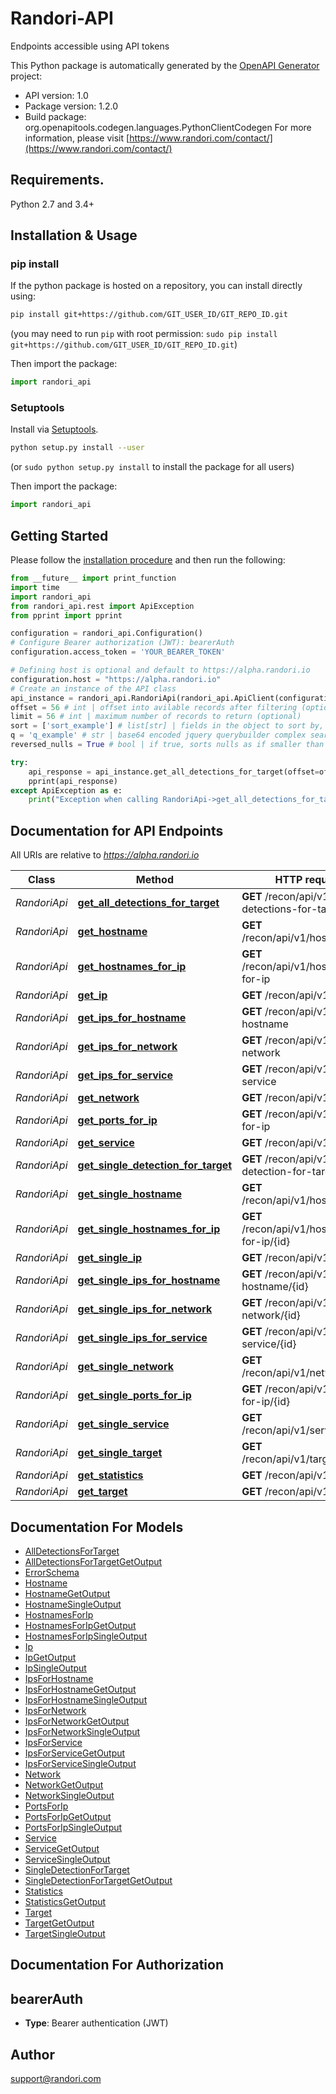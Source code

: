 # Randori-API
Endpoints accessible using API tokens

This Python package is automatically generated by the [OpenAPI Generator](https://openapi-generator.tech) project:

- API version: 1.0
- Package version: 1.2.0
- Build package: org.openapitools.codegen.languages.PythonClientCodegen
For more information, please visit [https://www.randori.com/contact/](https://www.randori.com/contact/)

## Requirements.

Python 2.7 and 3.4+

## Installation & Usage
### pip install

If the python package is hosted on a repository, you can install directly using:

```sh
pip install git+https://github.com/GIT_USER_ID/GIT_REPO_ID.git
```
(you may need to run `pip` with root permission: `sudo pip install git+https://github.com/GIT_USER_ID/GIT_REPO_ID.git`)

Then import the package:
```python
import randori_api 
```

### Setuptools

Install via [Setuptools](http://pypi.python.org/pypi/setuptools).

```sh
python setup.py install --user
```
(or `sudo python setup.py install` to install the package for all users)

Then import the package:
```python
import randori_api
```

## Getting Started

Please follow the [installation procedure](#installation--usage) and then run the following:

```python
from __future__ import print_function
import time
import randori_api
from randori_api.rest import ApiException
from pprint import pprint

configuration = randori_api.Configuration()
# Configure Bearer authorization (JWT): bearerAuth
configuration.access_token = 'YOUR_BEARER_TOKEN'

# Defining host is optional and default to https://alpha.randori.io
configuration.host = "https://alpha.randori.io"
# Create an instance of the API class
api_instance = randori_api.RandoriApi(randori_api.ApiClient(configuration))
offset = 56 # int | offset into avilable records after filtering (optional)
limit = 56 # int | maximum number of records to return (optional)
sort = ['sort_example'] # list[str] | fields in the object to sort by, in order of precedence, minus indicates descending (optional)
q = 'q_example' # str | base64 encoded jquery querybuilder complex search field (optional)
reversed_nulls = True # bool | if true, sorts nulls as if smaller than any nonnull value for all sort parameters. otherwise (default) treats as if larger (optional)

try:
    api_response = api_instance.get_all_detections_for_target(offset=offset, limit=limit, sort=sort, q=q, reversed_nulls=reversed_nulls)
    pprint(api_response)
except ApiException as e:
    print("Exception when calling RandoriApi->get_all_detections_for_target: %s\n" % e)

```

## Documentation for API Endpoints

All URIs are relative to *https://alpha.randori.io*

Class | Method | HTTP request | Description
------------ | ------------- | ------------- | -------------
*RandoriApi* | [**get_all_detections_for_target**](docs/RandoriApi.md#get_all_detections_for_target) | **GET** /recon/api/v1/all-detections-for-target | 
*RandoriApi* | [**get_hostname**](docs/RandoriApi.md#get_hostname) | **GET** /recon/api/v1/hostname | 
*RandoriApi* | [**get_hostnames_for_ip**](docs/RandoriApi.md#get_hostnames_for_ip) | **GET** /recon/api/v1/hostnames-for-ip | 
*RandoriApi* | [**get_ip**](docs/RandoriApi.md#get_ip) | **GET** /recon/api/v1/ip | 
*RandoriApi* | [**get_ips_for_hostname**](docs/RandoriApi.md#get_ips_for_hostname) | **GET** /recon/api/v1/ips-for-hostname | 
*RandoriApi* | [**get_ips_for_network**](docs/RandoriApi.md#get_ips_for_network) | **GET** /recon/api/v1/ips-for-network | 
*RandoriApi* | [**get_ips_for_service**](docs/RandoriApi.md#get_ips_for_service) | **GET** /recon/api/v1/ips-for-service | 
*RandoriApi* | [**get_network**](docs/RandoriApi.md#get_network) | **GET** /recon/api/v1/network | 
*RandoriApi* | [**get_ports_for_ip**](docs/RandoriApi.md#get_ports_for_ip) | **GET** /recon/api/v1/ports-for-ip | 
*RandoriApi* | [**get_service**](docs/RandoriApi.md#get_service) | **GET** /recon/api/v1/service | 
*RandoriApi* | [**get_single_detection_for_target**](docs/RandoriApi.md#get_single_detection_for_target) | **GET** /recon/api/v1/single-detection-for-target | 
*RandoriApi* | [**get_single_hostname**](docs/RandoriApi.md#get_single_hostname) | **GET** /recon/api/v1/hostname/{id} | 
*RandoriApi* | [**get_single_hostnames_for_ip**](docs/RandoriApi.md#get_single_hostnames_for_ip) | **GET** /recon/api/v1/hostnames-for-ip/{id} | 
*RandoriApi* | [**get_single_ip**](docs/RandoriApi.md#get_single_ip) | **GET** /recon/api/v1/ip/{id} | 
*RandoriApi* | [**get_single_ips_for_hostname**](docs/RandoriApi.md#get_single_ips_for_hostname) | **GET** /recon/api/v1/ips-for-hostname/{id} | 
*RandoriApi* | [**get_single_ips_for_network**](docs/RandoriApi.md#get_single_ips_for_network) | **GET** /recon/api/v1/ips-for-network/{id} | 
*RandoriApi* | [**get_single_ips_for_service**](docs/RandoriApi.md#get_single_ips_for_service) | **GET** /recon/api/v1/ips-for-service/{id} | 
*RandoriApi* | [**get_single_network**](docs/RandoriApi.md#get_single_network) | **GET** /recon/api/v1/network/{id} | 
*RandoriApi* | [**get_single_ports_for_ip**](docs/RandoriApi.md#get_single_ports_for_ip) | **GET** /recon/api/v1/ports-for-ip/{id} | 
*RandoriApi* | [**get_single_service**](docs/RandoriApi.md#get_single_service) | **GET** /recon/api/v1/service/{id} | 
*RandoriApi* | [**get_single_target**](docs/RandoriApi.md#get_single_target) | **GET** /recon/api/v1/target/{id} | 
*RandoriApi* | [**get_statistics**](docs/RandoriApi.md#get_statistics) | **GET** /recon/api/v1/statistics | 
*RandoriApi* | [**get_target**](docs/RandoriApi.md#get_target) | **GET** /recon/api/v1/target | 


## Documentation For Models

 - [AllDetectionsForTarget](docs/AllDetectionsForTarget.md)
 - [AllDetectionsForTargetGetOutput](docs/AllDetectionsForTargetGetOutput.md)
 - [ErrorSchema](docs/ErrorSchema.md)
 - [Hostname](docs/Hostname.md)
 - [HostnameGetOutput](docs/HostnameGetOutput.md)
 - [HostnameSingleOutput](docs/HostnameSingleOutput.md)
 - [HostnamesForIp](docs/HostnamesForIp.md)
 - [HostnamesForIpGetOutput](docs/HostnamesForIpGetOutput.md)
 - [HostnamesForIpSingleOutput](docs/HostnamesForIpSingleOutput.md)
 - [Ip](docs/Ip.md)
 - [IpGetOutput](docs/IpGetOutput.md)
 - [IpSingleOutput](docs/IpSingleOutput.md)
 - [IpsForHostname](docs/IpsForHostname.md)
 - [IpsForHostnameGetOutput](docs/IpsForHostnameGetOutput.md)
 - [IpsForHostnameSingleOutput](docs/IpsForHostnameSingleOutput.md)
 - [IpsForNetwork](docs/IpsForNetwork.md)
 - [IpsForNetworkGetOutput](docs/IpsForNetworkGetOutput.md)
 - [IpsForNetworkSingleOutput](docs/IpsForNetworkSingleOutput.md)
 - [IpsForService](docs/IpsForService.md)
 - [IpsForServiceGetOutput](docs/IpsForServiceGetOutput.md)
 - [IpsForServiceSingleOutput](docs/IpsForServiceSingleOutput.md)
 - [Network](docs/Network.md)
 - [NetworkGetOutput](docs/NetworkGetOutput.md)
 - [NetworkSingleOutput](docs/NetworkSingleOutput.md)
 - [PortsForIp](docs/PortsForIp.md)
 - [PortsForIpGetOutput](docs/PortsForIpGetOutput.md)
 - [PortsForIpSingleOutput](docs/PortsForIpSingleOutput.md)
 - [Service](docs/Service.md)
 - [ServiceGetOutput](docs/ServiceGetOutput.md)
 - [ServiceSingleOutput](docs/ServiceSingleOutput.md)
 - [SingleDetectionForTarget](docs/SingleDetectionForTarget.md)
 - [SingleDetectionForTargetGetOutput](docs/SingleDetectionForTargetGetOutput.md)
 - [Statistics](docs/Statistics.md)
 - [StatisticsGetOutput](docs/StatisticsGetOutput.md)
 - [Target](docs/Target.md)
 - [TargetGetOutput](docs/TargetGetOutput.md)
 - [TargetSingleOutput](docs/TargetSingleOutput.md)


## Documentation For Authorization


## bearerAuth

- **Type**: Bearer authentication (JWT)


## Author

support@randori.com


